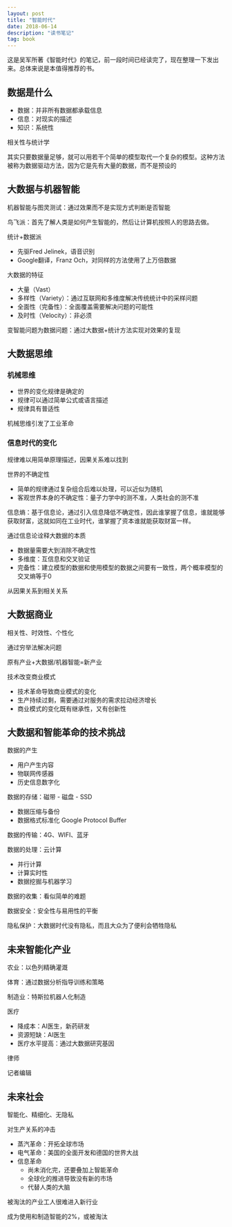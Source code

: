 ```yaml
---
layout: post
title: "智能时代"
date: 2018-06-14
description: "读书笔记"
tag: book
---   
```


这是吴军所著《智能时代》的笔记，前一段时间已经读完了，现在整理一下发出来。总体来说是本值得推荐的书。

## 数据是什么

- 数据：并非所有数据都承载信息
- 信息：对现实的描述
- 知识：系统性

相关性与统计学

其实只要数据量足够，就可以用若干个简单的模型取代一个复杂的模型。这种方法被称为数据驱动方法，因为它是先有大量的数据，而不是预设的

## 大数据与机器智能

机器智能与图灵测试：通过效果而不是实现方式判断是否智能

鸟飞派：首先了解人类是如何产生智能的，然后让计算机按照人的思路去做。

统计+数据派
- 先驱Fred Jelinek，语音识别
- Google翻译，Franz Och，对同样的方法使用了上万倍数据

大数据的特征
- 大量（Vast）
- 多样性（Variety）：通过互联网和多维度解决传统统计中的采样问题
- 全面性（完备性）：全面覆盖需要解决问题的可能性
- 及时性（Velocity）：非必须

变智能问题为数据问题：通过大数据+统计方法实现对效果的复现

## 大数据思维

### 机械思维
- 世界的变化规律是确定的
- 规律可以通过简单公式或语言描述
- 规律具有普适性

机械思维引发了工业革命

### 信息时代的变化

规律难以用简单原理描述，因果关系难以找到

世界的不确定性
- 简单的规律通过复杂组合后难以处理，可以近似为随机
- 客观世界本身的不确定性：量子力学中的测不准，人类社会的测不准

信息熵：基于信息论，通过引入信息降低不确定性，因此谁掌握了信息，谁就能够获取财富，这就如同在工业时代，谁掌握了资本谁就能获取财富一样。

通过信息论诠释大数据的本质
- 数据量需要大到消除不确定性
- 多维度：互信息和交叉验证
- 完备性：建立模型的数据和使用模型的数据之间要有一致性，两个概率模型的交叉熵等于0

从因果关系到相关关系

## 大数据商业

相关性、时效性、个性化

通过穷举法解决问题

原有产业+大数据/机器智能=新产业

技术改变商业模式
- 技术革命导致商业模式的变化
- 生产持续过剩，需要通过对服务的需求拉动经济增长
- 商业模式的变化既有继承性，又有创新性

## 大数据和智能革命的技术挑战

数据的产生
- 用户产生内容
- 物联网传感器
- 历史信息数字化

数据的存储：磁带 - 磁盘 - SSD
- 数据压缩与备份
- 数据格式标准化 Google Protocol Buffer

数据的传输：4G、WIFI、蓝牙

数据的处理：云计算
- 并行计算
- 计算实时性
- 数据挖掘与机器学习

数据的收集：看似简单的难题

数据安全：安全性与易用性的平衡

隐私保护：大数据时代没有隐私，而且大众为了便利会牺牲隐私

## 未来智能化产业

农业：以色列精确灌溉

体育：通过数据分析指导训练和策略

制造业：特斯拉机器人化制造

医疗
- 降成本：AI医生，新药研发
- 资源短缺：AI医生
- 医疗水平提高：通过大数据研究基因

律师

记者编辑

## 未来社会

智能化、精细化、无隐私

对生产关系的冲击
- 蒸汽革命：开拓全球市场
- 电气革命：美国的全面开发和德国的世界大战
- 信息革命
  - 尚未消化完，还要叠加上智能革命
  - 全球化的推进导致没有新的市场
  - 代替人类的大脑

被淘汰的产业工人很难进入新行业

成为使用和制造智能的2%，或被淘汰
